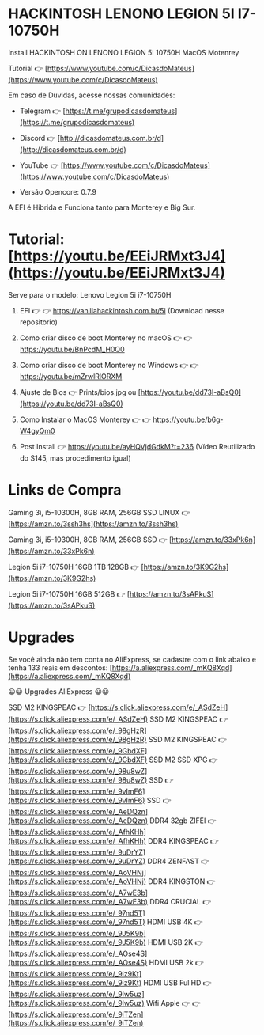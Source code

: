 # HACKINTOSH LENONO LEGION 5I I7-10750H
Install HACKINTOSH ON LENONO LEGION 5I 10750H MacOS Motenrey

Tutorial 👉 [https://www.youtube.com/c/DicasdoMateus](https://www.youtube.com/c/DicasdoMateus)


Em caso de Duvidas, acesse nossas comunidades:

*   Telegram 👉 [https://t.me/grupodicasdomateus](https://t.me/grupodicasdomateus)
*   Discord 👉 [http://dicasdomateus.com.br/d](http://dicasdomateus.com.br/d)
*   YouTube 👉 [https://www.youtube.com/c/DicasdoMateus](https://www.youtube.com/c/DicasdoMateus)


*   Versão Opencore: 0.7.9
  
  
A EFI é Hibrida e Funciona tanto para Monterey e Big Sur.

# Tutorial: [https://youtu.be/EEiJRMxt3J4](https://youtu.be/EEiJRMxt3J4)

Serve para o modelo: Lenovo Legion 5i i7-10750H

1) EFI  👉 👉  https://vanillahackintosh.com.br/5i (Download nesse repositorio) 

2) Como criar disco de boot Monterey no macOS   👉 👉 https://youtu.be/BnPcdM_H0Q0
2) Como criar disco de boot Monterey  no Windows 👉 👉 https://youtu.be/mZrwlRlORXM

3) Ajuste de Bios 👉 Prints/bios.jpg ou [https://youtu.be/dd73I-aBsQ0](https://youtu.be/dd73I-aBsQ0)

4) Como Instalar o MacOS Monterey 👉 👉 https://youtu.be/b6g-W4gyQm0

 5) Post Install 👉 https://youtu.be/ayHQVjdGdkM?t=236 (Vídeo Reutilizado do S145, mas procedimento igual)


# Links de Compra

Gaming 3i,  i5-10300H, 8GB RAM, 256GB SSD LINUX 👉 [https://amzn.to/3ssh3hs](https://amzn.to/3ssh3hs)

Gaming 3i, i5-10300H, 8GB RAM, 256GB SSD 👉 [https://amzn.to/33xPk6n](https://amzn.to/33xPk6n)

Legion 5i i7-10750H 16GB 1TB 128GB 👉 [https://amzn.to/3K9G2hs](https://amzn.to/3K9G2hs)

Legion 5i i7-10750H 16GB 512GB 👉 [https://amzn.to/3sAPkuS](https://amzn.to/3sAPkuS)

# Upgrades

Se você ainda não tem conta no AliExpress, se cadastre com o link abaixo e tenha 133 reais em descontos:
[https://a.aliexpress.com/_mKQ8Xqd](https://a.aliexpress.com/_mKQ8Xqd)

😀😀 Upgrades AliExpress  😀😀

SSD M2 KINGSPEAC 👉 [https://s.click.aliexpress.com/e/_ASdZeH](https://s.click.aliexpress.com/e/_ASdZeH)
SSD M2 KINGSPEAC 👉 [https://s.click.aliexpress.com/e/_98gHzR](https://s.click.aliexpress.com/e/_98gHzR)
SSD M2 KINGSPEAC 👉 [https://s.click.aliexpress.com/e/_9GbdXF](https://s.click.aliexpress.com/e/_9GbdXF)
SSD M2 SSD XPG 👉 [https://s.click.aliexpress.com/e/_98u8wZ](https://s.click.aliexpress.com/e/_98u8wZ)
SSD 👉 [https://s.click.aliexpress.com/e/_9vImF6](https://s.click.aliexpress.com/e/_9vImF6)
SSD 👉 [https://s.click.aliexpress.com/e/_AeDQzn](https://s.click.aliexpress.com/e/_AeDQzn)
DDR4  32gb ZIFEI 👉 [https://s.click.aliexpress.com/e/_AfhKHh](https://s.click.aliexpress.com/e/_AfhKHh)
DDR4  KINGSPEAC  👉 [https://s.click.aliexpress.com/e/_9uDrYZ](https://s.click.aliexpress.com/e/_9uDrYZ)
DDR4 ZENFAST 👉 [https://s.click.aliexpress.com/e/_AoVHNj](https://s.click.aliexpress.com/e/_AoVHNj)
DDR4 KINGSTON 👉 [https://s.click.aliexpress.com/e/_A7wE3b](https://s.click.aliexpress.com/e/_A7wE3b)
DDR4 CRUCIAL 👉 [https://s.click.aliexpress.com/e/_97nd5T](https://s.click.aliexpress.com/e/_97nd5T)
HDMI USB 4K 👉 [https://s.click.aliexpress.com/e/_9J5K9b](https://s.click.aliexpress.com/e/_9J5K9b)
HDMI USB 2K 👉 [https://s.click.aliexpress.com/e/_AOse4S](https://s.click.aliexpress.com/e/_AOse4S)
HDMI USB 2k 👉 [https://s.click.aliexpress.com/e/_9iz9Kt](https://s.click.aliexpress.com/e/_9iz9Kt)
HDMI USB FullHD 👉 [https://s.click.aliexpress.com/e/_9Iw5uz](https://s.click.aliexpress.com/e/_9Iw5uz)
Wifi Apple  👉 👉 [https://s.click.aliexpress.com/e/_9iTZen](https://s.click.aliexpress.com/e/_9iTZen)




